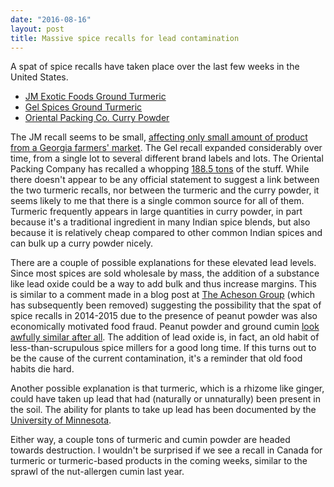 ```yaml
---
date: "2016-08-16"
layout: post
title: Massive spice recalls for lead contamination
---
```


A spat of spice recalls have taken place over the last few weeks in the United States.

* [JM Exotic Foods Ground Turmeric](http://www.fda.gov/Safety/Recalls/ucm515105.htm)
* [Gel Spices Ground Turmeric](http://www.fda.gov/Safety/Recalls/ucm515328.htm)
* [Oriental Packing Co. Curry Powder](http://www.fda.gov/Safety/Recalls/ucm516541.htm)

The JM recall seems to be small, [affecting only small amount of product from a Georgia farmers' market](http://www.foodsafetynews.com/2016/08/more-turmeric-recalled-because-of-excessive-lead/). The Gel recall expanded considerably over time, from a single lot to several different  brand labels and lots. The Oriental Packing Company has recalled a whopping [188.5 tons](http://www.foodsafetynews.com/2016/08/130482/) of the stuff. While there doesn't appear to be any official statement to suggest a link between the two turmeric recalls, nor between the turmeric and the curry powder, it seems likely to me that there is a single common source for all of them. Turmeric frequently appears in large quantities in curry powder, in part because it's a traditional ingredient in many Indian spice blends, but also because it is relatively cheap compared to other common Indian spices and can bulk up a curry powder nicely.

There are a couple of possible explanations for these elevated lead levels. Since most spices are sold wholesale by mass, the addition of a substance like lead oxide could be a way to add bulk and thus increase margins. This is similar to a comment made in a blog post at [The Acheson Group](http://www.achesongroup.com) (which has subsequently been removed) suggesting the possibility that the spat of spice recalls in 2014-2015 due to the presence of peanut powder was also economically motivated food fraud. Peanut powder and ground cumin [look awfully similar after all](https://allergyfriendsblog.com/2015/01/23/cuminspiscummin-recall-undeclared-peanut-please-be-on-heightened-awareness-via-allergicliving/comment-page-1/). The addition of lead oxide is, in fact, an old habit of less-than-scrupulous spice millers for a good long time. If this turns out to be the cause of the current contamination, it's a reminder that old food habits die hard. 

Another possible explanation is that turmeric, which is a rhizome like ginger, could have taken up lead that had (naturally or unnaturally) been present in the soil. The ability for plants to take up lead has been documented by the [University of Minnesota](http://www.extension.umn.edu/garden/yard-garden/soils/lead-in-home-garden/).

Either way, a couple tons of turmeric and cumin powder are headed towards destruction. I wouldn't be surprised if we see a recall in Canada for turmeric or turmeric-based products in the coming weeks, similar to the sprawl of the nut-allergen cumin last year.
